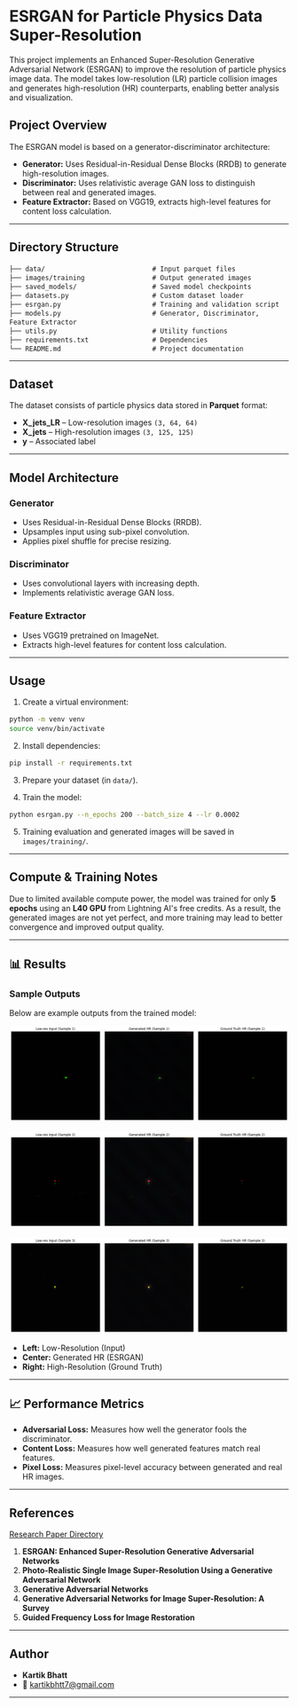 # ESRGAN for Particle Physics Data Super-Resolution

This project implements an Enhanced Super-Resolution Generative Adversarial Network (ESRGAN) to improve the resolution of particle physics image data. The model takes low-resolution (LR) particle collision images and generates high-resolution (HR) counterparts, enabling better analysis and visualization.

## Project Overview
The ESRGAN model is based on a generator-discriminator architecture:
- **Generator:** Uses Residual-in-Residual Dense Blocks (RRDB) to generate high-resolution images.
- **Discriminator:** Uses relativistic average GAN loss to distinguish between real and generated images.
- **Feature Extractor:** Based on VGG19, extracts high-level features for content loss calculation.

---

## Directory Structure
```
├── data/                           # Input parquet files
├── images/training                 # Output generated images
├── saved_models/                   # Saved model checkpoints
├── datasets.py                     # Custom dataset loader
├── esrgan.py                       # Training and validation script
├── models.py                       # Generator, Discriminator, Feature Extractor
├── utils.py                        # Utility functions
├── requirements.txt                # Dependencies
└── README.md                       # Project documentation
```

---

## Dataset
The dataset consists of particle physics data stored in **Parquet** format:
- **X_jets_LR** – Low-resolution images `(3, 64, 64)`
- **X_jets** – High-resolution images `(3, 125, 125)`
- **y** – Associated label

---

## Model Architecture
### **Generator**
- Uses Residual-in-Residual Dense Blocks (RRDB).
- Upsamples input using sub-pixel convolution.
- Applies pixel shuffle for precise resizing.

### **Discriminator**
- Uses convolutional layers with increasing depth.
- Implements relativistic average GAN loss.

### **Feature Extractor**
- Uses VGG19 pretrained on ImageNet.
- Extracts high-level features for content loss calculation.

---

## Usage

1. Create a virtual environment:
```bash
python -m venv venv
source venv/bin/activate
```

2. Install dependencies:
```bash
pip install -r requirements.txt
```

3. Prepare your dataset (in `data/`).

4. Train the model:
```bash
python esrgan.py --n_epochs 200 --batch_size 4 --lr 0.0002
```

5. Training evaluation and generated images will be saved in `images/training/`.

---

## Compute & Training Notes
Due to limited available compute power, the model was trained for only **5 epochs** using an **L40 GPU** from Lightning AI's free credits. As a result, the generated images are not yet perfect, and more training may lead to better convergence and improved output quality.

---

## 📊 Results  
### **Sample Outputs**  
Below are example outputs from the trained model:

![Sample Output](image.png)  

![Sample Output](image1.png)  

![Sample Output](image2.png)  

- **Left:** Low-Resolution (Input)  
- **Center:** Generated HR (ESRGAN)  
- **Right:** High-Resolution (Ground Truth)

---

## 📈 Performance Metrics
- **Adversarial Loss:** Measures how well the generator fools the discriminator.
- **Content Loss:** Measures how well generated features match real features.
- **Pixel Loss:** Measures pixel-level accuracy between generated and real HR images.

---

## References
[Research Paper Directory](https://www.dropbox.com/scl/fo/9agote4l4m586hch4duh6/ACoqBkbhS8d4DoW6f4Fkao8?rlkey=r6oxoa2e033cmvgbeu9yzm3qo&st=g7l1xj55&dl=0)

1. **ESRGAN: Enhanced Super-Resolution Generative Adversarial Networks**
2. **Photo-Realistic Single Image Super-Resolution Using a Generative Adversarial Network**
3. **Generative Adversarial Networks**
4. **Generative Adversarial Networks for Image Super-Resolution: A Survey**
5. **Guided Frequency Loss for Image Restoration**

---

## Author

- **Kartik Bhatt**  
- 📧 kartikbhtt7@gmail.com

---